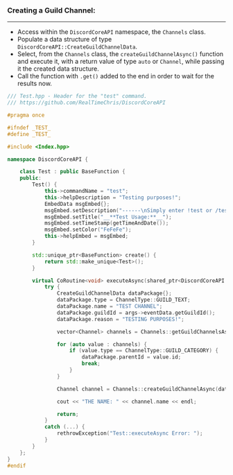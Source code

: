 ### **Creating a Guild Channel:**
---
- Access within the `DiscordCoreAPI` namespace, the `Channels` class.
- Populate a data structure of type `DiscordCoreAPI::CreateGuildChannelData`.
- Select, from the `Channels` class, the `createGuildChannelAsync()` function and execute it, with a return value of type `auto` or `Channel`, while passing it the created data structure.
- Call the function with `.get()` added to the end in order to wait for the results now.

```cpp
/// Test.hpp - Header for the "test" command.
/// https://github.com/RealTimeChris/DiscordCoreAPI

#pragma once

#ifndef _TEST_
#define _TEST_

#include <Index.hpp>

namespace DiscordCoreAPI {

	class Test : public BaseFunction {
	public:
		Test() {
			this->commandName = "test";
			this->helpDescription = "Testing purposes!";
			EmbedData msgEmbed{};
			msgEmbed.setDescription("------\nSimply enter !test or /test!\n------");
			msgEmbed.setTitle("__**Test Usage:**__");
			msgEmbed.setTimeStamp(getTimeAndDate());
			msgEmbed.setColor("FeFeFe");
			this->helpEmbed = msgEmbed;
		}

		std::unique_ptr<BaseFunction> create() {
			return std::make_unique<Test>();
		}

		virtual CoRoutine<void> executeAsync(shared_ptr<DiscordCoreAPI::BaseFunctionArguments> args) {
			try {
				CreateGuildChannelData dataPackage{};
				dataPackage.type = ChannelType::GUILD_TEXT;
				dataPackage.name = "TEST CHANNEL";
				dataPackage.guildId = args->eventData.getGuildId();
				dataPackage.reason = "TESTING PURPOSES!";

				vector<Channel> channels = Channels::getGuildChannelsAsync({ .guildId = args->eventData.getGuildId() }).get();

				for (auto value : channels) {
					if (value.type == ChannelType::GUILD_CATEGORY) {
						dataPackage.parentId = value.id;
						break;
					}
				}

				Channel channel = Channels::createGuildChannelAsync(dataPackage).get();

				cout << "THE NAME: " << channel.name << endl;

				return;
			}
			catch (...) {
				rethrowException("Test::executeAsync Error: ");
			}
		}
	};
}
#endif
```
